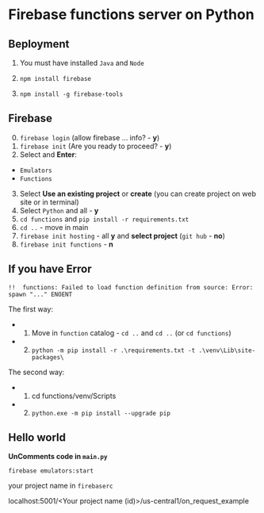 # Firebase functions server on Python

## Вeployment

1. You must have installed `Java` and `Node`

2. `npm install firebase`

3. `npm install -g firebase-tools`

## Firebase

0. `firebase login` (allow firebase ... info? - **y**)
1. `firebase init` (Are you ready to proceed? - **y**)
2. Select and **Enter**: 
 - `Emulators`
 - `Functions`


3. Select **Use an existing project** or **create** (you can create project on web site or in terminal)
4. Select `Python` and all - **y**
5. `cd functions` and `pip install -r requirements.txt`
6. `cd ..` - move in main
7. `firebase init hosting` - all **y** and **select project** (`git hub` - **no**)
8. `firebase init functions` - **n**

## If you have Error
`!!  functions: Failed to load function definition from source: Error: spawn "..." ENOENT`

The first way:
- 1. Move in `function` catalog - `cd ..` and `cd ..`  (or `cd functions`)
- 2. `python -m pip install -r .\requirements.txt -t .\venv\Lib\site-packages\`

The second way:
- 1. cd functions/venv/Scripts
- 2. `python.exe -m pip install --upgrade pip`

## Hello world

**UnComments code in `main.py`**

`firebase emulators:start`

your project name in `firebaserc`

localhost:5001/<Your project name (id)>/us-central1/on_request_example